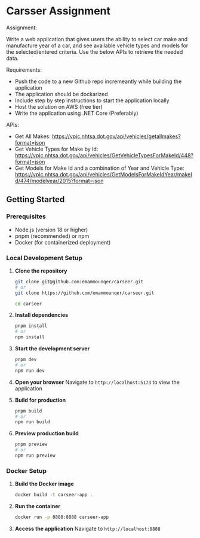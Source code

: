# Carsser Assignment

Assignment:

Write a web application that gives users the ability to select car make and manufacture year of a car, and see available vehicle types and models for the selected/entered criteria. Use the below APIs to retrieve the needed data.

Requirements:

- Push the code to a new Github repo incremeantly while building the application
- The application should be dockarized
- Include step by step instructions to start the application locally
- Host the solution on AWS (free tier)
- Write the application using .NET Core (Preferably)

APIs:

- Get All Makes: <https://vpic.nhtsa.dot.gov/api/vehicles/getallmakes?format=json>
- Get Vehicle Types for Make by Id: <https://vpic.nhtsa.dot.gov/api/vehicles/GetVehicleTypesForMakeId/448?format=json>
- Get Models for Make Id and a combination of Year and Vehicle Type: <https://vpic.nhtsa.dot.gov/api/vehicles/GetModelsForMakeIdYear/makeId/474/modelyear/2015?format=json>

## Getting Started

### Prerequisites

- Node.js (version 18 or higher)
- pnpm (recommended) or npm
- Docker (for containerized deployment)

### Local Development Setup

1. **Clone the repository**

   ```bash
   git clone git@github.com:emammounqer/carseer.git
   # or 
   git clone https://github.com/emammounqer/carseer.git
   ```

   ```bash
   cd carseer
   ```

2. **Install dependencies**

   ```bash
   pnpm install
   # or
   npm install
   ```

3. **Start the development server**

   ```bash
   pnpm dev
   # or
   npm run dev
   ```

4. **Open your browser**
   Navigate to `http://localhost:5173` to view the application

5. **Build for production**

   ```bash
   pnpm build
   # or
   npm run build
   ```

6. **Preview production build**

   ```bash
   pnpm preview
   # or
   npm run preview
   ```

### Docker Setup

1. **Build the Docker image**

   ```bash
   docker build -t carseer-app .
   ```

2. **Run the container**

   ```bash
   docker run -p 8888:8888 carseer-app
   ```

3. **Access the application**
   Navigate to `http://localhost:8888`
